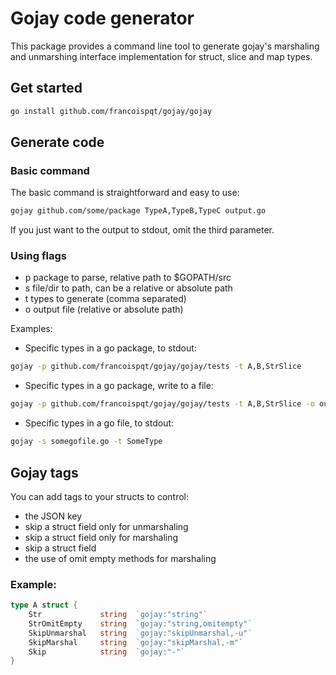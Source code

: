 # Gojay code generator

This package provides a command line tool to generate gojay's marshaling and unmarshing interface implementation for struct, slice and map types. 

## Get started

```sh
go install github.com/francoispqt/gojay/gojay
```

## Generate code 

### Basic command

The basic command is straightforward and easy to use:
```sh
gojay github.com/some/package TypeA,TypeB,TypeC output.go 
```
If you just want to the output to stdout, omit the third parameter. 

### Using flags

- p package to parse, relative path to $GOPATH/src
- s file/dir to path, can be a relative or absolute path
- t types to generate (comma separated)
- o output file (relative or absolute path)

Examples: 
- Specific types in a go package, to stdout:
```sh
gojay -p github.com/francoispqt/gojay/gojay/tests -t A,B,StrSlice 
```

- Specific types in a go package, write to a file:
```sh
gojay -p github.com/francoispqt/gojay/gojay/tests -t A,B,StrSlice -o output.go
```

- Specific types in a go file, to stdout: 
```sh
gojay -s somegofile.go -t SomeType
```


## Gojay tags

You can add tags to your structs to control:
- the JSON key
- skip a struct field only for unmarshaling
- skip a struct field only for marshaling
- skip a struct field
- the use of omit empty methods for marshaling

### Example: 
```go
type A struct {
    Str             string  `gojay:"string"`
    StrOmitEmpty    string  `gojay:"string,omitempty"`
    SkipUnmarshal   string  `gojay:"skipUnmarshal,-u"`
    SkipMarshal     string  `gojay:"skipMarshal,-m"`
    Skip            string  `gojay:"-"`
}
```
